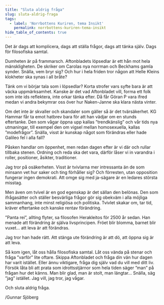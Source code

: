 ```yaml
---
title: "Sluta aldrig fråga"
slug: sluta-aldrig-fraga
tags:
  - label: 'Norrbottens Kuriren, tema Insikt'
    permalink: norrbottens-kuriren-tema-insikt
hide_table_of_contents: true
---
```

Det är dags att komplicera, dags att ställa frågor, dags att tänka själv. Dags för filosofiska samtal.

<!--truncate-->

Dumheten är på frammarsch. Aftonbladets löpsedlar är ett hån mot hela mänskligheten. De skriker om Carolas nya norrman och Beckhams gamla synder. Snälla, vem bryr sig? Och hur i hela friden tror någon att Helle Kleins klokheter ska synas i all bråte?

Tänk om vi börjar tala som i löpsedlar? Korta strofer vars syfte bara är att väcka uppmärksamhet. Kanske är det vad Aftonbladet vill, forma ett folk som inte ids reflektera, inte orkar tänka efter. Då får Göran P vara ifred medan vi andra bekymrar oss över hur Naken-Janne ska klara nästa vinter.

Om det inte är skvaller och skandaler som gäller så är det tvärsäkerhet. KG Hammar får ta emot hatbrev bara för att han vädjar om en stunds eftertanke. Den som vågar öppna upp kallas ”trendkänslig” och vår tids nya utmaningar, till exempel den om vigsel mellan homosexuella, kallas ”modefrågor”. Snälla, visst är kunskap något som förändras eller hade Galileo fel i alla fall?

Påsken handlar om öppenhet, men redan dagen efter är vi där och rullar tillbaka stenen. Ordning och reda ska det vara, därför låser vi in varandra i roller, positioner, åsikter, traditioner.

Jag tror på osäkerheten. Visst är tvivlarna mer intressanta än de som minsann vet hur saker och ting förhåller sig? Och förresten, utan opposition fungerar ingen demokrati. Att omge sig med ja-sägare är en ledares största misstag.

Men även om tvivel är en god egenskap är det sällan den belönas. Den som ifrågasätter och ställer besvärliga frågor gör sig obekväm i alla möjliga sammanhang, inte minst religiösa och politiska. Tvivlet skakar om, tar tid, kräver eftertanke och kanske rentav förändring.

”Panta rei”, allting flyter, sa filosofen Herakleitos för 2500 år sedan. Han menade att förändring är själva livsprincipen. Fröet blir blomma, barnet blir vuxet… att leva är att förändras.

Jag tror han hade rätt. Att stänga ute förändring är att dö, att öppna sig är att leva.

Så kom igen, låt oss hålla filosofiska samtal. Låt oss vända på stenar och fråga ”varför” lite oftare. Skippa Aftonbladet och fråga din vän hur dagen har varit istället. Eller ännu viktigare, fråga dig själv vad du vill med ditt liv. Försök låta bli att prata som idrottsstjärnor som hela tiden säger ”man” på frågan hur det känns. Man blir glad, man är stolt, man längtar… Snälla, säg ”jag” istället. Jag vill, jag tror, jag vågar.

Och sluta aldrig fråga.

/Gunnar Sjöberg
